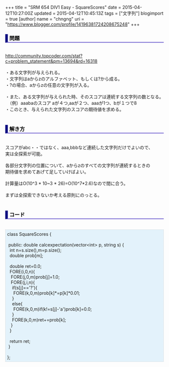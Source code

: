 +++
title = "SRM 654 DIV1 Easy - SquareScores"
date = 2015-04-12T10:27:00Z
updated = 2015-04-12T10:45:13Z
tags = ["文字列"]
blogimport = true 
[author]
	name = "chngng"
	uri = "https://www.blogger.com/profile/14196381724208675248"
+++

<div dir="ltr" style="text-align: left;" trbidi="on"><h3 style="border-bottom: 2px solid slateblue; border-left: 8px solid navy; color: black; padding: 0px 0px 1px 5px;">問題 </h3><br /><a href="http://community.topcoder.com/stat?c=problem_statement&amp;pm=13694&amp;rd=16318" target="_blank">http://community.topcoder.com/stat?c=problem_statement&amp;pm=13694&amp;rd=16318</a><br /><br />・ある文字列が与えられる。<br />・文字列はaからzのアルファベット、もしくは?から成る。<br />・?の場合、aからzの任意の文字列が入る。<br /><br />・また、ある文字列が与えられた時、そのスコアは連続する文字列の数となる。<br />　（例）aaabaのスコア aが４つ,aaが２つ、aaaが1つ、bが１つで8<br />・このとき、与えられた文字列のスコアの期待値を求める。<br /><br /><h3 style="border-bottom: 2px solid slateblue; border-left: 8px solid navy; color: black; padding: 0px 0px 1px 5px;">解き方</h3><br />スコアがabc・・ではなく、aaa,bbbなど連続した文字列だけでよいので、<br />実は全探索が可能。<br /><br />各部分文字列の位置について、aからzのすべての文字列が連続するときの<br />期待値を求めてあげて足していけばよい。<br /><br />計算量はO(10^3 * 10~3 * 26)=O(10^7*2.6)なので間に合う。<br /><br />まずは全探索できないか考える原則にのっとる。<br /><br /><h3 style="border-bottom: 2px solid slateblue; border-left: 8px solid navy; color: black; padding: 0px 0px 1px 5px;">コード </h3><br /><div style="background-color: #e3f2fb; border: 1px dotted #CCCCCC; padding: 5px;">class SquareScores {<br /><br /><span class="Apple-tab-span" style="white-space: pre;"> </span>public: double calcexpectation(vector&lt;int&gt; p, string s) {<br /><span class="Apple-tab-span" style="white-space: pre;">  </span>int n=s.size(),m=p.size();<br /><span class="Apple-tab-span" style="white-space: pre;">  </span>double prob[m];<br /><br /><span class="Apple-tab-span" style="white-space: pre;">  </span>double ret=0.0;<br /><span class="Apple-tab-span" style="white-space: pre;">  </span>FORE(i,0,n){<br /><span class="Apple-tab-span" style="white-space: pre;">   </span>FORE(j,0,m)prob[j]=1.0;<br /><span class="Apple-tab-span" style="white-space: pre;">   </span>FORE(j,i,n){<br /><span class="Apple-tab-span" style="white-space: pre;">    </span>if(s[j]=='?'){<br /><span class="Apple-tab-span" style="white-space: pre;">     </span>FORE(k,0,m)prob[k]*=p[k]*0.01;<br /><span class="Apple-tab-span" style="white-space: pre;">    </span>}<br /><span class="Apple-tab-span" style="white-space: pre;">    </span>else{<br /><span class="Apple-tab-span" style="white-space: pre;">     </span>FORE(k,0,m)if(k!=s[j]-'a')prob[k]=0.0;<br /><span class="Apple-tab-span" style="white-space: pre;">    </span>}<br /><span class="Apple-tab-span" style="white-space: pre;">    </span>FORE(k,0,m)ret+=prob[k];<br /><span class="Apple-tab-span" style="white-space: pre;">   </span>}<br /><span class="Apple-tab-span" style="white-space: pre;">  </span>}<br /><br /><span class="Apple-tab-span" style="white-space: pre;">  </span>return ret;<br /><span class="Apple-tab-span" style="white-space: pre;"> </span>}<br /><br />};</div></div>
